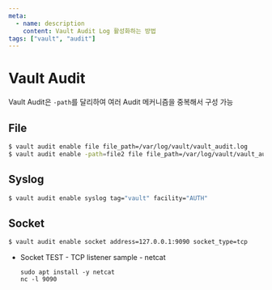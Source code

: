 ```yaml
---
meta:
  - name: description
    content: Vault Audit Log 활성화하는 방법
tags: ["vault", "audit"]
---
```


# Vault Audit
Vault Audit은 `-path`를 달리하여 여러 Audit 메커니즘을 중복해서 구성 가능

## File

```bash
$ vault audit enable file file_path=/var/log/vault/vault_audit.log
$ vault audit enable -path=file2 file file_path=/var/log/vault/vault_audit2.log
```

## Syslog

```bash
$ vault audit enable syslog tag="vault" facility="AUTH"
```

## Socket

```bash
$ vault audit enable socket address=127.0.0.1:9090 socket_type=tcp
```

- Socket TEST - TCP listener sample - netcat
    ```bashe
    sudo apt install -y netcat
    nc -l 9090
    ```